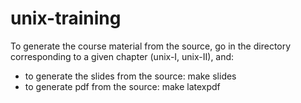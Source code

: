 unix-training
=============
To generate the course material from the source, go in the directory
corresponding to a given chapter (unix-I, unix-II), and:
- to generate the slides from the source:
		make slides
- to generate pdf from the source:
		make latexpdf
